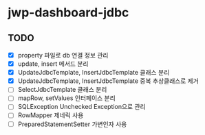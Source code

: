 # jwp-dashboard-jdbc

## TODO
- [x] property 파일로 db 연결 정보 관리
- [x] update, insert 메서드 분리 
- [x] UpdateJdbcTemplate, InsertJdbcTemplate 클래스 분리
- [x] UpdateJdbcTemplate, InsertJdbcTemplate 중복 추상클래스로 제거
- [ ] SelectJdbcTemplate 클래스 분리
- [ ] mapRow, setValues 인터페이스 분리 
- [ ] SQLException Unchecked Exception으로 관리 
- [ ] RowMapper 제네릭 사용
- [ ] PreparedStatementSetter 가변인자 사용
